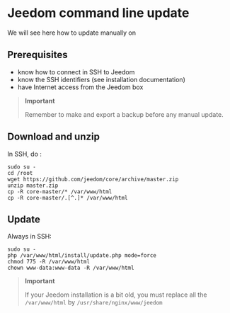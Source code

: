 # Jeedom command line update

We will see here how to update manually on

## Prerequisites

-   know how to connect in SSH to Jeedom
-   know the SSH identifiers (see installation documentation)
-   have Internet access from the Jeedom box

> **Important**
>
> Remember to make and export a backup before any manual update.

## Download and unzip

In SSH, do :

````
sudo su -
cd /root
wget https://github.com/jeedom/core/archive/master.zip
unzip master.zip
cp -R core-master/* /var/www/html
cp -R core-master/.[^.]* /var/www/html
````

## Update

Always in SSH:

````
sudo su -
php /var/www/html/install/update.php mode=force
chmod 775 -R /var/www/html
chown www-data:www-data -R /var/www/html
````

> **Important**
>
> If your Jeedom installation is a bit old, you must replace all the ``/var/www/html`` by ``/usr/share/nginx/www/jeedom``
